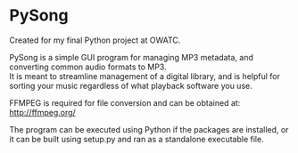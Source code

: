 # PySong

Created for my final Python project at OWATC.

PySong is a simple GUI program for managing MP3 metadata, and converting common audio formats to MP3.  
It is meant to streamline management of a digital library, and is helpful for sorting your music regardless
of what playback software you use.

FFMPEG is required for file conversion and can be obtained at: http://ffmpeg.org/

The program can be executed using Python if the packages are installed, or it can be built using setup.py
and ran as a standalone executable file.  
